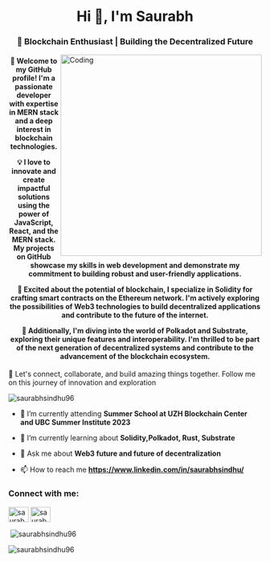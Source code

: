 <h1 align="center">Hi 👋, I'm Saurabh</h1>
<h3 align="center">🔗 Blockchain Enthusiast | Building the Decentralized Future</h3>
<img align="right" alt="Coding" width="400" src="https://cdn.dribbble.com/users/1162077/screenshots/5403918/media/a85c0dcdcc774c6f340b07518363d6fb.gif">
<h4 align="center"> 👋 Welcome to my GitHub profile! I'm a passionate developer with expertise in MERN stack and a deep interest in blockchain technologies.

💡 I love to innovate and create impactful solutions using the power of JavaScript, React, and the MERN stack. My projects on GitHub showcase my skills in web development and demonstrate my commitment to building robust and user-friendly applications.

🔗 Excited about the potential of blockchain, I specialize in Solidity for crafting smart contracts on the Ethereum network. I'm actively exploring the possibilities of Web3 technologies to build decentralized applications and contribute to the future of the internet.

🚀 Additionally, I'm diving into the world of Polkadot and Substrate, exploring their unique features and interoperability. I'm thrilled to be part of the next generation of decentralized systems and contribute to the advancement of the blockchain ecosystem.</h4>

🤝 Let's connect, collaborate, and build amazing things together. Follow me on this journey of innovation and exploration

<p align="left"> <img src="https://komarev.com/ghpvc/?username=saurabhsindhu96&label=Profile%20views&color=0e75b6&style=flat" alt="saurabhsindhu96" /> </p>

- 🔭 I’m currently attending  **Summer School at UZH Blockchain Center and UBC Summer Institute 2023**

- 🌱 I’m currently learning about **Solidity,Polkadot, Rust, Substrate**

- 💬 Ask me about **Web3 future and future of decentralization**

- 📫 How to reach me **https://www.linkedin.com/in/saurabhsindhu/**

<h3 align="left">Connect with me:</h3>
<p align="left">
<a href="https://linkedin.com/in/saurabhsindhu96" target="blank"><img align="center" src="https://raw.githubusercontent.com/rahuldkjain/github-profile-readme-generator/master/src/images/icons/Social/linked-in-alt.svg" alt="saurabhsindhu96" height="30" width="40" /></a>
<a href="https://instagram.com/saurabh_sindhu" target="blank"><img align="center" src="https://raw.githubusercontent.com/rahuldkjain/github-profile-readme-generator/master/src/images/icons/Social/instagram.svg" alt="saurabh_sindhu" height="30" width="40" /></a>
</p>


<p>&nbsp;<img align="center" src="https://github-readme-stats.vercel.app/api?username=saurabhsindhu96&show_icons=true&locale=en" alt="saurabhsindhu96" /></p>

<p><img align="center" src="https://github-readme-streak-stats.herokuapp.com/?user=saurabhsindhu96&" alt="saurabhsindhu96" /></p>
